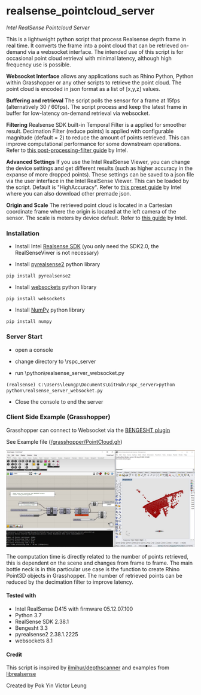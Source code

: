 # realsense_pointcloud_server
*Intel RealSense Pointcloud Server*

This is a lightweight python script that process Realsense depth frame in real time. It converts the frame into a point cloud that can be retrieved on-demand via a websocket interface. The intended use of this script is for occasional point cloud retrieval with minimal latency, although high frequency use is possible.

**Websocket Interface** allows any applications such as Rhino Python, Python within Grasshopper or any other scripts to retrieve the point cloud. The point cloud is encoded in json format as a list of [x,y,z] values.

**Buffering and retrieval** The script polls the sensor for a frame at 15fps (alternatively 30 / 60fps). The script process and keep the latest frame in buffer for low-latency on-demand retrieval via websocket. 

**Filtering** Realsense SDK built-in Temporal Filter is a applied for smoother result. Decimation Filter (reduce points) is applied with configurable magnitude (default = 2) to reduce the amount of points retrieved. This can improve computational performance for some downstream operations. Refer to [this post-processing-filter guide](https://github.com/IntelRealSense/librealsense/blob/master/doc/post-processing-filters.md) by Intel.

**Advanced Settings** If you use the Intel RealSense Viewer, you can change the device settings and get different results (such as higher accuracy in the expanse of more dropped points). These settings can be saved to a json file via the user interface in the Intel RealSense Viewer. This can be loaded by the script. Default is "HighAccuracy". Refer to [this preset guide](https://github.com/IntelRealSense/librealsense/wiki/D400-Series-Visual-Presets) by Intel where you can also download other premade json.

**Origin and Scale** The retrieved point cloud is located in a Cartesian coordinate frame where the origin is located at the left camera of the sensor. The scale is meters by device default. Refer to [this guide](https://github.com/IntelRealSense/librealsense/wiki/Projection-in-RealSense-SDK-2.0?language=en_US#point-coordinates) by Intel.

### Installation

- Install Intel [Realsense SDK](https://www.intelrealsense.com/sdk-2/) (you only need the SDK2.0, the RealSenseViwer is not necessary)

- Install [pyrealsense2](https://pypi.org/project/pyrealsense2/) python library

````
pip install pyrealsense2
````

- Install [websockets](https://pypi.org/project/websockets/) python library

```
pip install websockets
```

- Install [NumPy](https://numpy.org/install/) python library

```
pip install numpy
```

### Server Start

- open a console

- change directory to \rspc_server

- run \python\realsense_server_websocket.py

```
(realsense) C:\Users\leungp\Documents\GitHub\rspc_server>python python\realsense_server_websocket.py
```

- Close the console to end the server

### **Client Side Example (Grasshopper)**

Grasshopper can connect to Websocket via the [BENGESHT plugin](https://www.food4rhino.com/app/bengesht)

See Example file ([/grasshopper/PointCloud.gh](grasshopper/PointCloud.gh))

![usecase_grasshopper](grasshopper/usecase_grasshopper.jpg)

The computation time is directly related to the number of points retrieved, this is dependent on the scene and changes from frame to frame. The main bottle neck is in this particular use case is the function to create Rhino Point3D objects in Grasshopper. The number of retrieved points can be reduced by the decimation filter to improve latency.

#### Tested with 

- Intel RealSense D415 with firmware 05.12.07.100
- Python 3.7 
- RealSense SDK 2.38.1
- Bengesht 3.3
- pyrealsense2 2.38.1.2225
- websockets 8.1

#### Credit

This script is inspired by [ilmihur/depthscanner](https://github.com/ilmihur/depthscanner) and examples from [librealsense](https://github.com/IntelRealSense/librealsense/tree/master/wrappers/python/examples)

Created by Pok Yin Victor Leung 